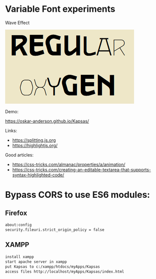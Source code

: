 # Variable Font experiments

Wave Effect

![Wave](./_doc/pic/demo_pic_wave.png)

Demo:

https://oskar-anderson.github.io/Kapsas/

Links:

* https://splitting.js.org
* https://highlightjs.org/

Good articles:

* https://css-tricks.com/almanac/properties/a/animation/
* https://css-tricks.com/creating-an-editable-textarea-that-supports-syntax-highlighted-code/

# Bypass CORS to use ES6 modules:

## Firefox

```
about:config
security.fileuri.strict_origin_policy = false
```

## XAMPP

```
install xampp
start apache server in xampp
put Kapsas to c:/xampp/htdocs/myApps/Kapsas
access files http://localhost/myApps/Kapsas/index.html
```

